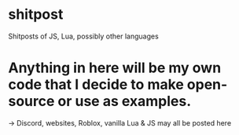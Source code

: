 # shitpost

Shitposts of JS, Lua, possibly other languages

# Anything in here will be my own code that I decide to make open-source or use as examples.

-> Discord, websites, Roblox, vanilla Lua & JS may all be posted here
